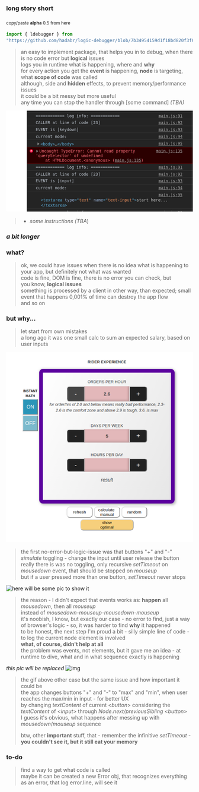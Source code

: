 ### long story short
<sub>copy/paste **alpha** 0.5 from here</sub>
```javascript
import { ldebugger } from
"https://github.com/hadabr/logic-debugger/blob/7b34954159d1f18bd820f3f68cad641b9c484c69/debugger.js"
```
> an easy to implement package, that helps you in to debug, when there is no code error but **logical** issues  
> logs you in runtime what is happening, where and **why**  
> for every action you get the **event** is happening, **node** is targeting, what **scope of code** was called  
> although, side and **hidden** effects, to prevent memory/performance issues  
> it could be a bit messy but more useful  
> any time you can stop the handler through [some command] _(TBA)_  


![img](assets/preview-one.png)

> - _some instructions (TBA_)

### _a bit longer_
### what?

> ok, we could have issues when there is no idea what is happening to your app, but definitely not what was wanted  
> code is fine, DOM is fine, there is no error you can check, but  
> you know, **logical issues**  
> something is processed by a client in other way, than expected; small event that happens 0,001% of time can destroy the app flow  
> and so on

### but why...

> let start from own mistakes  
> a long ago it was one small calc to sum an expected salary, based on user inputs

![img](assets/count-one.png)

> the first no-error-but-logic-issue was that buttons "+" and "-" _simulate_ toggling - change the input until user release the button  
> really there is was no toggling, only recursive _setTimeout_ on _mousedown_ event, that should be stopped on _mouseup_  
> but if a user pressed more than one button, _setTimeout_ never stops

![**here will be some pic to show it**]()

> the reason - I didn't expect that events works as: **happen** all _mousedown_, then all _mouseup_   
> instead of _mousedown-mouseup-mousedown-mouseup_    
> it's noobish, I know, but exactly our case - no error to find, just a way of browser's logic - so, it was harder to find **why** it happened  
> to be honest, the next step I'm proud a bit - silly simple line of code - to log the current node element is involved  
>  **what, of course, didn't help at all**  
> the problem was events, not elements, but it gave me an idea - at runtime to dive, what and in what sequence exactly is happening

_this pic will be replaced_
![img](assets/count-two.gif)

> the gif above other case but the same issue and how important it could be  
>  the app changes buttons "+" and "-" to "max" and "min", when user reaches the max/min in input - for better UX  
>  by changing _textContent_ of current <_button_>  considering the  _textContent_ of <_input_>  through _Node.next/previousSibling_ <_button_>   
>  I guess it's obvious, what happens after messing up with _mousedown_/_mouseup_ sequence  
>  
>  btw, other **important** stuff, that - remember the infinitive _setTimeout_ - **you couldn't see it, but it still eat your memory**
### to-do
> find a way to get what code is called  
> maybe it can be created a new Error obj, that recognizes everything as an error, that log error.line, will see it
> 

